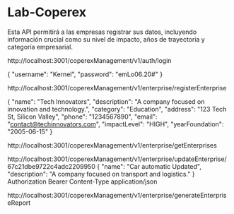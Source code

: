 # Lab-Coperex
Esta API permitirá a las empresas registrar sus datos, incluyendo información crucial como su nivel de impacto, años de  trayectoria y categoría empresarial. 


http://localhost:3001/coperexManagement/v1/auth/login

{
  "username": "Kernel",
  "password": "emLo06.20#"
}


http://localhost:3001/coperexManagement/v1/enterprise/registerEnterprise

{
    "name": "Tech Innovators",
    "description": "A company focused on innovation and technology.",
    "category": "Education",
    "address": "123 Tech St, Silicon Valley",
    "phone": "1234567890",
    "email": "contact@techinnovators.com",
    "impactLevel": "HIGH",
    "yearFoundation": "2005-06-15"
}

http://localhost:3001/coperexManagement/v1/enterprise/getEnterprises

http://localhost:3001/coperexManagement/v1/enterprise/updateEnterprise/67c21dbe9722c4adc2209950
{
    "name": "Car automatic Updated",
    "description": "A company focused on transport and logistics."
}
Authorization Bearer 
Content-Type application/json

http://localhost:3001/coperexManagement/v1/enterprise/generateEnterpriseReport